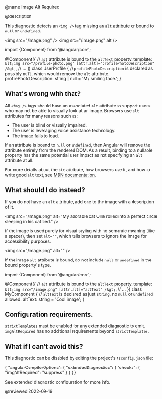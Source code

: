 @name Image Alt Required

@description

This diagnostic detects an `<img />` tag missing an
[`alt` attribute](https://developer.mozilla.org/en-US/docs/Web/HTML/Element/img#attr-alt) or bound
to `null` or `undefined`.

<code-example format="html" language="html">

&lt;img src="/image.png" /&gt;
&lt;img src="/image.png" alt /&gt;

</code-example>

<code-example format="typescript" language="typescript">

import {Component} from '&commat;angular/core';

&commat;Component({
  // `alt` attribute is bound to the `altText` property.
  template: `&lt;img src="/profile-photo.png" [attr.alt]="profilePhotoDescription" /&gt;`,
  // ...
})
class UserProfile {
  // `profilePhotoDescription` is declared as possibly `null`, which would remove the `alt` attribute.
  profilePhotoDescription: string | null = 'My smiling face.';
}

</code-example>

## What's wrong with that?

All `<img />` tags should have an associated `alt` attribute to support users who may not be able to
visually look at an image. Browsers use `alt` attributes for many reasons such as:

* The user is blind or visually impaired.
* The user is leveraging voice assistance technology.
* The image fails to load.

If an attribute is bound to `null` or `undefined`, then Angular will remove the attribute entirely
from the rendered DOM. As a result, binding to a nullable property has the same potential user
impact as not specifying an `alt` attribute at all.

For more details about the `alt` attribute, how browsers use it, and how to write good `alt` text,
see [MDN documentation](https://developer.mozilla.org/en-US/docs/Learn/HTML/Multimedia_and_embedding/Images_in_HTML#alternative_text).

## What should I do instead?

If you do not have an `alt` attribute, add one to the image with a description of it.

<code-example format="html" language="html">

&lt;img src="/image.png" alt="My adorable cat Ollie rolled into a perfect circle sleeping in his cat bed." /&gt;

</code-example>

If the image is used purely for visual styling with no semantic meaning (like a spacer), then set
`alt=""`, which tells browsers to ignore the image for accessibility purposes.

<code-example format="html" language="html">

&lt;img src="/image.png" alt="" /&gt;

</code-example>

If the image `alt` attribute is bound, do not include `null` or `undefined` in the bound property's
type.

<code-example format="typescript" language="typescript">

import {Component} from '&commat;angular/core';

&commat;Component({
  // `alt` attribute is bound to the `altText` property.
  template: `&lt;img src="/image.png" [attr.alt]="altText" /&gt;`,
  // ...
})
class MyComponent {
  // `altText` is declared as just `string`, no `null` or `undefined` allowed.
  altText: string = 'Cool image';
}

</code-example>

## Configuration requirements.

[`strictTemplates`](guide/template-typecheck#strict-mode) must be enabled for any extended
diagnostic to emit. `imgAltRequired` has no additional requirements beyond `strictTemplates`.

## What if I can't avoid this?

This diagnostic can be disabled by editing the project's `tsconfig.json` file:

<code-example format="json" language="json">

{
  "angularCompilerOptions": {
    "extendedDiagnostics": {
      "checks": {
        "imgAltRequired": "suppress"
      }
    }
  }
}

</code-example>

See [extended diagnostic configuration](extended-diagnostics#configuration) for more info.

<!-- links -->

<!-- external links -->

<!-- end links -->

@reviewed 2022-09-19
